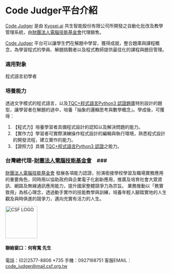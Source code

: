 # Code Judger平台介紹 #

[Code Judger](http://www.codejudger.com) 是由 [Kyosei.ai](https://kyosei.ai/) 共生智能股份有限公司所開發之自動化批改及教學管理系統，由[財團法人電腦技能基金會](https://www.csf.org.tw/main/index.asp)代理銷售。

[Code Judger](http://www.codejudger.com) 平台可以讓學生們在解題中學習，獲得成就，整合題庫與課程概念，為學習程式的學員、解題挑戰者以及程式教師提供最佳化的課程與題目管理。


### 適用對象 ###
程式語言初學者

### 培養能力 ###
透過文字模式的程式語言，以及[TQC+程式語言Python3 認證題庫](http://www.tqcplus.org.tw/content_brochure_PPY.asp)特別設計的題型，讓學習者在解題的過中，培養「抽象的邏輯思考與數學概念」。學成後，可獲得：
1. 【程式力】培養學習者具備程式設計的認知以及解決問題的能力。
2. 【實作力】學習者可實際演練操作程式設計的編輯與執行環境，熟悉程式設計的開發流程，建立實作的能力。
3. 【證照力】具備 [TQC+程式語言Python3 認證](http://www.tqcplus.org.tw/content_brochure_PPY.asp)之能力。

### 台灣總代理-[財團法人電腦技能基金會](https://www.csf.org.tw/main/index.asp)　###

[財團法人電腦技能基金會](https://www.csf.org.tw/main/index.asp) 發展各項能力認證，扮演銜接學校學習及職場實務應用的重要角色，同時用以協助政府與企業電子化創新應用，推廣及培育社會大眾資訊、網路及無線通訊應用能力，提升國家整體競爭力為宗旨。 業務推動以「務實致用」為核心理念，透過動手實作的技能教學與訓練，培養年輕人腳踏實地的人生觀及與時俱進的競爭力，邁向充實有活力的人生。

<img src="https://i.imgur.com/Sh1d4RZ.png" title="CSF LOGO" alt="CSF LOGO" width="100" height="100" />

#### 聯絡窗口：何宥寬 先生 ####
電話：(02)2577-8806 *735
手機：0927168751
客服EMAIL：[code_judger@mail.csf.org.tw](mailto:code_judger@mail.csf.org.tw)

